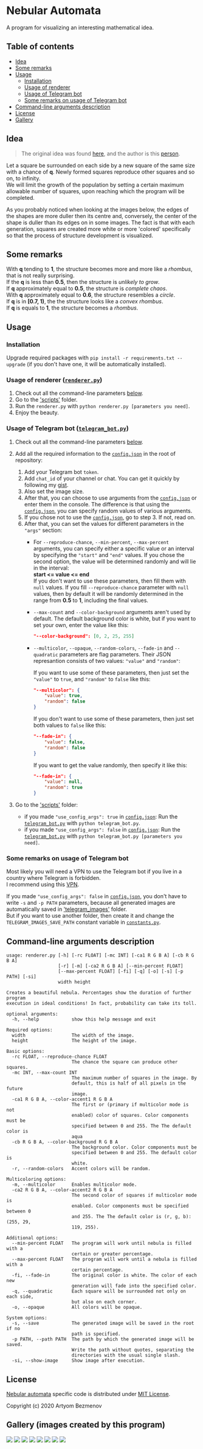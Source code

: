 # Nebular Automata
A program for visualizing an interesting mathematical idea.

## Table of contents
- [Idea](#idea)
- [Some remarks](#some-remarks)
- [Usage](#usage)
  + [Installation](#installation)
  + [Usage of renderer](#usage-of-renderer-rendererpy)
  + [Usage of Telegram bot](#usage-of-telegram-bot-telegram_botpy)
  + [Some remarks on usage of Telegram bot](#some-remarks-on-usage-of-telegram-bot)
- [Command-line arguments description](#command-line-arguments-description)
- [License](#license)
- [Gallery](#gallery-images-created-by-this-program)

## Idea
>The original idea was found [here](https://vk.com/math_dosug?w=wall-149993556_46382), and the author is this [person](https://vk.com/id504076319).

Let a square be surrounded on each side by a new square of the same size with a chance of **q**. Newly formed squares reproduce other squares and so on, to infinity.  
We will limit the growth of the population by setting a certain maximum allowable number of squares, upon reaching which the program will be completed.

As you probably noticed when looking at the images below, the edges of the shapes are more duller then its centre and, conversely, the center of the shape is duller than its edges on in some images. The fact is that with each generation, squares are created more white or more 'colored' specifically so that the process of structure development is visualized.

## Some remarks
With **q** tending to **1**, the structure becomes more and more like a *rhombus*, that is not really surprising.  
If the **q** is less than **0.5**, then the structure is *unlikely to grow*.  
If **q** approximately equal to **0.5**, the structure is *complete chaos*.  
With **q** approximately equal to **0.6**, the structure resembles a *circle*.  
If **q** is in **\[0.7, 1)**, the the structure looks like a *convex rhombus*.  
If **q** is equals to **1**, the structure becomes a *rhombus*.

## Usage

### Installation
Upgrade required packages with `pip install -r requirements.txt --upgrade` (if you don't have one, it will be automatically installed).

### Usage of renderer ([`renderer.py`](scripts/renderer.py))
1. Check out all the command-line parameters [below](#command-line-arguments-description).
2. Go to the ['scripts'](scripts/) folder.
3. Run the `renderer.py` with `python renderer.py [parameters you need]`.
4. Enjoy the beauty.

### Usage of Telegram bot ([`telegram_bot.py`](scripts/telegram_bot.py))
1. Check out all the command-line parameters [below](#command-line-arguments-description).
2. Add all the required information to the [`config.json`](config.json) in the root of repository:

    1) Add your Telegram bot `token`.
    2) Add `chat_id` of your channel or chat. You can get it quickly by following my [gist](https://gist.github.com/8nhuman8/25f98c5e4b33d47a54cd510da221f309).
    3) Also set the image size.
    4) After that, you can choose to use arguments from the [`config.json`](config.json) or enter them in the console. The difference is that using the [`config.json`](config.json), you can specify random values of various arguments.
    5) If you chose not to use the [`config.json`](config.json), go to step 3. If not, read on.
    6) After that, you can set the values for different parameters in the `"args"` section:
       * For `--reproduce-chance`, `--min-percent`, `--max-percent` arguments, you can specify either a specific value or an interval by specifying the `"start"` and `"end"` values. If you chose the second option, the value will be determined randomly and will lie in the interval:  
         **start <= value <= end**  
         If you don't want to use these parameters, then fill them with `null` values. If you fill `--reproduce-chance` parameter with `null` values, then by default it will be randomly determined in the range from **0.5** to **1**, including the final values.
       * `--max-count` and `--color-background` arguments aren't used by default. The default background color is white, but if you want to set your own, enter the value like this:
         ```json
         "--color-background": [0, 2, 25, 255]
         ```
       * `--multicolor`, `--opaque`, `--random-colors`, `--fade-in` and `--quadratic` parameters are flag parameters. Their JSON represantion consists of two values: `"value"` and `"random"`:

         If you want to use some of these parameters, then just set the `"value"` to `true`, and `"random"` to `false` like this:
         ```json
         "--multicolor": {
             "value": true,
             "random": false
         }

         ```
         If you don't want to use some of these parameters, then just set both values to `false` like this:
         ```json
         "--fade-in": {
             "value": false,
             "random": false
         }

         ```
         If you want to get the value randomly, then specify it like this:
         ```json
         "--fade-in": {
             "value": null,
             "random": true
         }
         ```

3. Go to the ['scripts'](scripts/) folder:
    * if you made `"use_config_args": true` in [`config.json`](config.json): Run the [`telegram_bot.py`](scripts/telegram_bot.py) with `python telegram_bot.py`.
    * if you made `"use_config_args": false` in [`config.json`](config.json): Run the [`telegram_bot.py`](scripts/telegram_bot.py) with `python telegram_bot.py [parameters you need]`.

### Some remarks on usage of Telegram bot
Most likely you will need a VPN to use the Telegram bot if you live in a country where Telegram is forbidden.  
I recommend using this [VPN](https://windscribe.com).

If you made `"use_config_args": false` in [`config.json`](config.json), you don't have to write `-s` and `-p PATH` parameters, because all generated images are automatically saved in ['telegram_images'](telegram_images/) folder.  
But if you want to use another folder, then create it and change the `TELEGRAM_IMAGES_SAVE_PATH` constant variable in [`constants.py`](scripts/constants.py).

## Command-line arguments description
```
usage: renderer.py [-h] [-rc FLOAT] [-mc INT] [-ca1 R G B A] [-cb R G B A]
                   [-r] [-m] [-ca2 R G B A] [--min-percent FLOAT]
                   [--max-percent FLOAT] [-fi] [-q] [-o] [-s] [-p PATH] [-si]
                   width height

Creates a beautiful nebula. Percentages show the duration of further program
execution in ideal conditions! In fact, probability can take its toll.

optional arguments:
  -h, --help            show this help message and exit

Required options:
  width                 The width of the image.
  height                The height of the image.

Basic options:
  -rc FLOAT, --reproduce-chance FLOAT
                        The chance the square can produce other squares.
  -mc INT, --max-count INT
                        The maximum number of squares in the image. By
                        default, this is half of all pixels in the future
                        image.
  -ca1 R G B A, --color-accent1 R G B A
                        The first or (primary if multicolor mode is not
                        enabled) color of squares. Color components must be
                        specified between 0 and 255. The The default color is
                        aqua
  -cb R G B A, --color-background R G B A
                        The background color. Color components must be
                        specified between 0 and 255. The default color is
                        white.
  -r, --random-colors   Accent colors will be random.

Multicoloring options:
  -m, --multicolor      Enables multicolor mode.
  -ca2 R G B A, --color-accent2 R G B A
                        The second color of squares if multicolor mode is
                        enabled. Color components must be specified between 0
                        and 255. The The default color is (r, g, b): (255, 29,
                        119, 255).

Additional options:
  --min-percent FLOAT   The program will work until nebula is filled with a
                        certain or greater percentage.
  --max-percent FLOAT   The program will work until a nebula is filled with a
                        certain percentage.
  -fi, --fade-in        The original color is white. The color of each new
                        generation will fade into the specified color.
  -q, --quadratic       Each square will be surrounded not only on each side,
                        but also on each corner.
  -o, --opaque          All colors will be opaque.

System options:
  -s, --save            The generated image will be saved in the root if no
                        path is specified.
  -p PATH, --path PATH  The path by which the generated image will be saved.
                        Write the path without quotes, separating the
                        directories with the usual single slash.
  -si, --show-image     Show image after execution.
```

## License
[Nebular automata](https://github.com/8nhuman8/nebular-automata) specific code is distributed under [MIT License](LICENSE).

Copyright (c) 2020 Artyom Bezmenov

## Gallery (images created by this program)
![](gallery/1.png)
![](gallery/2.png)
![](gallery/3.png)
![](gallery/4.png)
![](gallery/5.png)
![](gallery/6.png)
![](gallery/7.png)
![](gallery/8.png)

